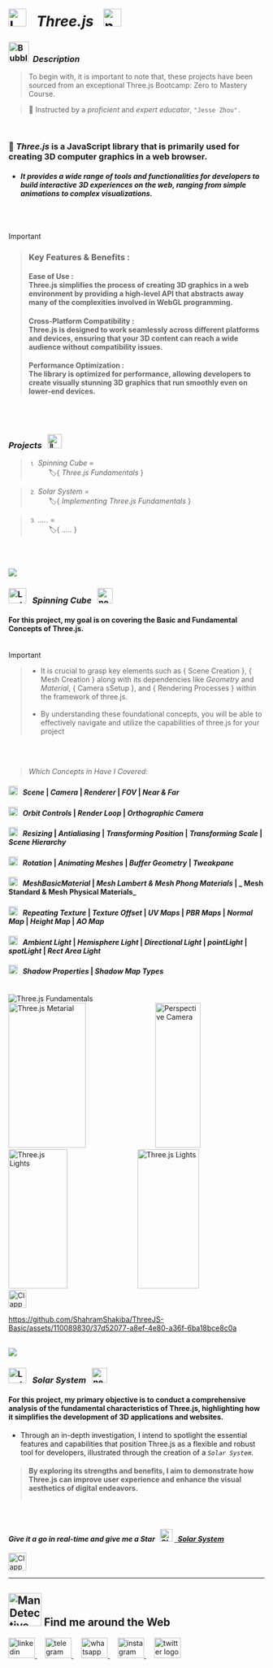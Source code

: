 #  <img src="https://raw.githubusercontent.com/Tarikul-Islam-Anik/Telegram-Animated-Emojis/main/Objects/Laptop.webp" alt="Laptop" width="35" /> &nbsp; _Three.js_ &nbsp; <img src="https://skillicons.dev/icons?i=threejs" height="35" alt="nextjs logo"  />

<!----------------------------------------- Description ---------------------------------------->
### <img src="https://raw.githubusercontent.com/Tarikul-Islam-Anik/Animated-Fluent-Emojis/master/Emojis/Symbols/Bubbles.png" alt="Bubbles" width="40" height="40" />&nbsp; _Description_

> To begin with, it is important to note that, these projects have been sourced from an exceptional Three.js Bootcamp: Zero to Mastery Course. <br/>
 
> 👤 Instructed by a _proficient_ and _expert educator_, ` "Jesse Zhou". ` 

 <br/>
 
### 🧩 _Three.js_ is a JavaScript library that is primarily used for creating 3D computer graphics in a web browser.
- #### _It provides a wide range of tools and functionalities for developers to build interactive 3D experiences on the web, ranging from simple animations to complex visualizations._
  
<br/> <br/> 

> [!IMPORTANT]
>> ### Key Features & Benefits :
>> #### Ease of Use : <br/> Three.js simplifies the process of creating 3D graphics in a web environment by providing a high-level API that abstracts away many of the complexities involved in WebGL programming. 
>> #### Cross-Platform Compatibility : <br/> Three.js is designed to work seamlessly across different platforms and devices, ensuring that your 3D content can reach a wide audience without compatibility issues. 
>> #### Performance Optimization : <br/> The library is optimized for performance, allowing developers to create visually stunning 3D graphics that run smoothly even on lower-end devices.

<br/> <br/>

 ###  _Projects_ &nbsp; <img src="https://fonts.gstatic.com/s/e/notoemoji/latest/1f680/512.gif" alt="🚀" width="28" >  
 > ⒈ _Spinning Cube_ = <br/> &nbsp;&nbsp;&nbsp;&nbsp;&nbsp;&nbsp;&nbsp;&nbsp;&nbsp; 🏷️{ _Three.js Fundamentals_ } <br/>
 
 > ⒉ _Solar System_ =  <br/> &nbsp;&nbsp;&nbsp;&nbsp;&nbsp;&nbsp;&nbsp;&nbsp;&nbsp; 🏷️{ _Implementing Three.js Fundamentals_ } <br/>
 
 > ⒊ _....._ =  <br/> &nbsp;&nbsp;&nbsp;&nbsp;&nbsp;&nbsp;&nbsp;&nbsp;&nbsp; 🏷️{ _....._ }  <br/>

<br/><br/>

<img src="https://user-images.githubusercontent.com/73097560/115834477-dbab4500-a447-11eb-908a-139a6edaec5c.gif">

<!--===================== Spinning Cube =============================-->
### <img src="https://raw.githubusercontent.com/Tarikul-Islam-Anik/Telegram-Animated-Emojis/main/Objects/Laptop.webp" alt="Laptop" width="35" height="30"  /> &nbsp; _Spinning Cube_  &nbsp; <img src="https://skillicons.dev/icons?i=threejs" height="30" alt="nextjs logo"  />

#### For this project, my goal is on covering the Basic and Fundamental Concepts of Three.js. <br/><br/>

> [!IMPORTANT]
>> - It is crucial to grasp key elements such as { Scene Creation }, { Mesh Creation } along with its dependencies like _Geometry_ and _Material_, { Camera sSetup }, and { Rendering Processes } within the framework of three.js.<br/><br/>
>> - By understanding these foundational concepts, you will be able to effectively navigate and utilize the capabilities of three.js for your project 

<br/><br/>

> _Which Concepts in Have I Covered_: 
#### <img src="https://fonts.gstatic.com/s/e/notoemoji/latest/2699_fe0f/512.gif" alt="⚙" width="18"> &nbsp; _Scene_ | _Camera_ | _Renderer_ | _FOV_ | _Near & Far_
#### <img src="https://fonts.gstatic.com/s/e/notoemoji/latest/2699_fe0f/512.gif" alt="⚙" width="18"> &nbsp; _Orbit Controls_ | _Render Loop_ | _Orthographic Camera_ 
#### <img src="https://fonts.gstatic.com/s/e/notoemoji/latest/2699_fe0f/512.gif" alt="⚙" width="18"> &nbsp; _Resizing_ | _Antialiasing_ | _Transforming Position_ | _Transforming Scale_ | _Scene Hierarchy_
#### <img src="https://fonts.gstatic.com/s/e/notoemoji/latest/2699_fe0f/512.gif" alt="⚙" width="18"> &nbsp; _Rotation_ | _Animating Meshes_ | _Buffer Geometry_ | _Tweakpane_ 
#### <img src="https://fonts.gstatic.com/s/e/notoemoji/latest/2699_fe0f/512.gif" alt="⚙" width="18"> &nbsp; _MeshBasicMaterial_ | _Mesh Lambert & Mesh Phong Materials_ | _ Mesh Standard & Mesh Physical Materials_ 
#### <img src="https://fonts.gstatic.com/s/e/notoemoji/latest/2699_fe0f/512.gif" alt="⚙" width="18"> &nbsp; _Repeating Texture_ | _Texture Offset_ | _UV Maps_ | _PBR Maps_ | _Normal Map_ | _Height Map_ | _AO Map_
#### <img src="https://fonts.gstatic.com/s/e/notoemoji/latest/2699_fe0f/512.gif" alt="⚙" width="18"> &nbsp; _Ambient Light_ | _Hemisphere Light_ | _Directional Light_ | _pointLight_ | _spotLight_ | _Rect Area Light_ 
#### <img src="https://fonts.gstatic.com/s/e/notoemoji/latest/2699_fe0f/512.gif" alt="⚙" width="18"> &nbsp; _Shadow Properties_ | _Shadow Map Types_ 

<br/>
 <img src="https://github.com/ShahramShakiba/ThreeJS-Basic/assets/110089830/39ad34fc-b318-4d5f-9c2d-ccfbf8172f7b"  alt="Three.js Fundamentals" align='center'/> &nbsp;<br/>
 <img src="https://github.com/ShahramShakiba/ThreeJS-Basic/assets/110089830/b9ee203c-af4e-429c-8544-c1ad1bb07478" height="285px" width="55%" alt="Three.js Metarial"/> &nbsp;
 <img src="https://github.com/ShahramShakiba/ThreeJS-Basic/assets/110089830/f29eaa50-3a5c-4755-905b-b65d54cac0b5" height="285px" width="42%" alt="Perspective Camera"/> <br/>
 <img src="https://github.com/ShahramShakiba/ThreeJS-Basic/assets/110089830/a0b757bc-6ad3-4eb2-86e6-ea9a9705c908" height="274px" width="48%" alt="Three.js Lights"/> &nbsp;
 <img src="https://github.com/ShahramShakiba/ThreeJS-Basic/assets/110089830/da06ad86-7450-489f-b1e6-19fbbf448b64" height="274px" width="49%" alt="Three.js Lights"/>

<br/>

<!--------- Video --------->
<img src="https://raw.githubusercontent.com/Tarikul-Islam-Anik/Telegram-Animated-Emojis/main/Objects/Clapper%20Board.webp" alt="Clapper Board" width="35" />

https://github.com/ShahramShakiba/ThreeJS-Basic/assets/110089830/37d52077-a8ef-4e80-a36f-6ba18bce8c0a

<br/>

<img src="https://user-images.githubusercontent.com/73097560/115834477-dbab4500-a447-11eb-908a-139a6edaec5c.gif">

<br/>

<!--===================== Solar System =============================-->
### <img src="https://raw.githubusercontent.com/Tarikul-Islam-Anik/Telegram-Animated-Emojis/main/Objects/Laptop.webp" alt="Laptop" width="35" height="30"  /> &nbsp; _Solar System_  &nbsp; <img src="https://skillicons.dev/icons?i=threejs" height="30" alt="nextjs logo"  />
#### For this project, my primary objective is to conduct a comprehensive analysis of the fundamental characteristics of Three.js, highlighting how it simplifies the development of 3D applications and websites.
- Through an in-depth investigation, I intend to spotlight the essential features and capabilities that position Three.js as a flexible and robust tool for developers, illustrated through the creation of a _` Solar System `_.
 > #### By exploring its strengths and benefits, I aim to demonstrate how Three.js can improve user experience and enhance the visual aesthetics of digital endeavors. <br/><br/>

<br/>

<!-------- try it live -------->
#### _Give it a go in real-time and give me a Star_ &nbsp; <img src="https://raw.githubusercontent.com/Tarikul-Islam-Anik/Animated-Fluent-Emojis/master/Emojis/Travel%20and%20places/Glowing%20Star.png" alt="Glowing Star" width="25"  /> <a href="https://redux-auth-counter-shahram.netlify.app/" target="_blank"> &nbsp; _Solar System_ </a> 


 
<!--------- Video --------->
<img src="https://raw.githubusercontent.com/Tarikul-Islam-Anik/Telegram-Animated-Emojis/main/Objects/Clapper%20Board.webp" alt="Clapper Board" width="35" />


  <br/> 

***

<!--======================= Social Media ===========================-->
 ## <img src="https://raw.githubusercontent.com/Tarikul-Islam-Anik/Animated-Fluent-Emojis/master/Emojis/People%20with%20professions/Man%20Detective%20Light%20Skin%20Tone.png" alt="Man Detective Light Skin Tone" width="65" /> Find me around the Web  
<a href="https://www.linkedin.com/in/shahramshakiba/" target="_blank">
    <img src="https://raw.githubusercontent.com/maurodesouza/profile-readme-generator/master/src/assets/icons/social/linkedin/default.svg" width="52" height="40" alt="linkedin logo"  />
  </a> &nbsp;&nbsp;&nbsp;
  <a href="https://t.me/ShahramShakibaa" target="_blank">
    <img src="https://raw.githubusercontent.com/maurodesouza/profile-readme-generator/master/src/assets/icons/social/telegram/default.svg" width="52" height="40" alt="telegram logo"  />
  </a> &nbsp;&nbsp;&nbsp;
  <a href="https://wa.me/message/LM2IMM3ABZ7ZM1" target="_blank">
    <img src="https://raw.githubusercontent.com/maurodesouza/profile-readme-generator/master/src/assets/icons/social/whatsapp/default.svg" width="52" height="40" alt="whatsapp logo"  />
  </a> &nbsp;&nbsp;&nbsp;
  <a href="https://instagram.com/shahram.shakibaa?igshid=MzNlNGNkZWQ4Mg==" target="_blank">
    <img src="https://raw.githubusercontent.com/maurodesouza/profile-readme-generator/master/src/assets/icons/social/instagram/default.svg" width="52" height="40" alt="instagram logo"  />
  </a> &nbsp;&nbsp;&nbsp;
  <a href="https://twitter.com/ShahramShakibaa" target="_blank">
    <img src="https://raw.githubusercontent.com/maurodesouza/profile-readme-generator/master/src/assets/icons/social/twitter/default.svg" width="52" height="40" alt="twitter logo"  />
  </a>



<!-------- 

  <h1 align="left">Hey 👋 What's up?</h1>

###

<p align="left">My name is ... and I'm a ..., from ....</p>

###

<h2 align="left">About me</h2>

###

<p align="left">✨ Creating bugs since ...<br>📚 I'm currently learning ...<br>🎯 Goals: ...<br>🎲 Fun fact: ...</p>

###

<h2 align="left">I code with</h2>

###

<div align="left">
</div>

###

<div align="left">
  <img src="https://skillicons.dev/icons?i=ts" height="40" alt="typescript logo"  />
  <img width="12" />
  <img src="https://skillicons.dev/icons?i=nextjs" height="40" alt="nextjs logo"  />
  <img width="12" />
  <img src="https://skillicons.dev/icons?i=firebase" height="40" alt="firebase logo"  />
  <img width="12" />
  <img src="https://skillicons.dev/icons?i=mongodb" height="40" alt="mongodb logo"  />
  <img width="12" />
  <img src="https://skillicons.dev/icons?i=threejs" height="40" alt="threejs logo"  />
  <img width="12" />
  <img src="https://cdn.jsdelivr.net/gh/devicons/devicon/icons/blender/blender-original.svg" height="40" alt="blender logo"  />
</div>

###

<div align="left">
  <img src="https://cdn.jsdelivr.net/gh/devicons/devicon/icons/javascript/javascript-original.svg" height="40" alt="javascript logo"  />
  <img width="12" />
  <img src="https://cdn.jsdelivr.net/gh/devicons/devicon/icons/typescript/typescript-original.svg" height="40" alt="typescript logo"  />
  <img width="12" />
  <img src="https://cdn.jsdelivr.net/gh/devicons/devicon/icons/react/react-original.svg" height="40" alt="react logo"  />
  <img width="12" />
  <img src="https://cdn.jsdelivr.net/gh/devicons/devicon/icons/jest/jest-plain.svg" height="40" alt="jest logo"  />
  <img width="12" />
  <img src="https://cdn.jsdelivr.net/gh/devicons/devicon/icons/storybook/storybook-original.svg" height="40" alt="storybook logo"  />
</div>

###
try it live -------->
